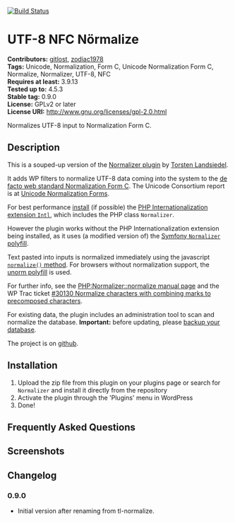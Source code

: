 [![Build Status](https://travis-ci.org/gitlost/unfc-normalize.png?branch=master)](https://travis-ci.org/gitlost/unfc-normalize)
# UTF-8 NFC Nörmalize #
**Contributors:** [gitlost](https://profiles.wordpress.org/gitlost), [zodiac1978](https://profiles.wordpress.org/zodiac1978)  
**Tags:** Unicode, Normalization, Form C, Unicode Normalization Form C, Normalize, Normalizer, UTF-8, NFC  
**Requires at least:** 3.9.13  
**Tested up to:** 4.5.3  
**Stable tag:** 0.9.0  
**License:** GPLv2 or later  
**License URI:** http://www.gnu.org/licenses/gpl-2.0.html  

Normalizes UTF-8 input to Normalization Form C.

## Description ##

This is a souped-up version of the [Normalizer plugin](https://wordpress.org/plugins/normalizer/ "Normalizer - WordPress Plugins") by
[Torsten Landsiedel](https://profiles.wordpress.org/zodiac1978/ "WordPress > Profiles >> Torsten Landsiedel").

It adds WP filters to normalize UTF-8 data coming into the system to the
[de facto web standard Normalization Form C](https://www.w3.org/International/docs/charmod-norm/#choice-of-normalization-form "Choice of Normalization Form").
The Unicode Consortium report is at [Unicode Normalization Forms](http://www.unicode.org/reports/tr15/).

For best performance [install](http://php.net/manual/en/intl.installation.php) (if possible)
the [PHP Internationalization extension `Intl`](http://php.net/manual/en/intro.intl.php),
which includes the PHP class `Normalizer`.

However the plugin works without the PHP Internationalization extension being installed, as it uses (a modified version of)
the [Symfony `Normalizer` polyfill](https://github.com/symfony/polyfill/tree/master/src/Intl/Normalizer).

Text pasted into inputs is normalized immediately using the javascript [`normalize()` method](https://developer.mozilla.org/en/docs/Web/JavaScript/Reference/Global_Objects/String/normalize).
For browsers without normalization support, the [unorm polyfill](https://github.com/walling/unorm) is used.

For further info, see the [PHP:Normalizer::normalize manual page](http://php.net/manual/en/normalizer.normalize.php)
and the WP Trac ticket [#30130 Normalize characters with combining marks to precomposed characters](https://core.trac.wordpress.org/ticket/30130).

For existing data, the plugin includes an administration tool to scan and normalize the database.
**Important:** before updating, please [backup your database](https://codex.wordpress.org/WordPress_Backups).

The project is on [github](https://github.com/gitlost/unfc-normalize).

## Installation ##

1. Upload the zip file from this plugin on your plugins page or search for `Normalizer` and install it directly from the repository
1. Activate the plugin through the 'Plugins' menu in WordPress
1. Done!

## Frequently Asked Questions ##

## Screenshots ##

## Changelog ##

### 0.9.0 ###
* Initial version after renaming from tl-normalize.
